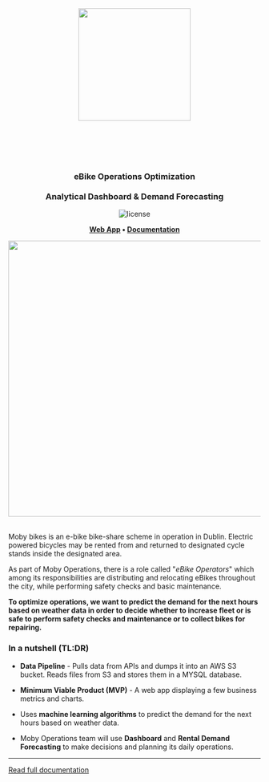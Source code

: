 <h1 align="center" style="padding: 50px">
    <p align="center"> 
        <img src="https://www.mobybikes.com/wp-content/uploads/2020/05/logo-1.png" width="224px"/>
    </p>
</h1>
<h3 align="center"> eBike Operations Optimization <br /><br />
Analytical Dashboard & Demand Forecasting </h3>  
<p align="center"><img src="https://img.shields.io/badge/LICENSE-MIT-blue?style=?style=flat-square&logo=appveyor&logo=none" alt="license" /></p>
<p align="center">
    <strong>
        <a href="https://pessini-moby-bikes-dashboardapp-hhvohw.streamlitapp.com/" target="_blank">Web App</a>
        •
        <!-- <a href="https://whimsical.com/design-docs-moby-bikes-operations-optimization-3RJyNyq2NHe8rPGzGZjrje" target="_blank">Documentation</a> -->
        <a href="https://www.pessini.me/moby-bikes/" target="_blank">Documentation</a>
    </strong>
</p>

<p align="center">
    <img src="https://i.ytimg.com/vi/-s8er6tHD3o/maxresdefault.jpg" width="550">
</p>

<br />
Moby bikes is an e-bike bike-share scheme in operation in Dublin. 
Electric powered bicycles may be rented from and returned to designated cycle stands inside the designated area.

As part of Moby Operations, there is a role called "_eBike Operators_" which among its responsibilities are distributing and relocating 
eBikes throughout the city, while performing safety checks and basic maintenance.

**To optimize operations, we want to predict the demand for the next hours based on weather data in order to decide whether to increase 
fleet or is safe to perform safety checks and maintenance or to collect bikes for repairing.**

### In a nutshell (TL:DR)

- **Data Pipeline** - Pulls data from APIs and dumps it into an AWS S3 bucket. Reads files from S3 and stores them in a MYSQL database.

- **Minimum Viable Product (MVP)** - A web app displaying a few business metrics and charts.

- Uses **machine learning algorithms** to predict the demand for the next hours based on weather data.

- Moby Operations team will use **Dashboard** and **Rental Demand Forecasting** to make decisions and planning its daily operations.

---

[Read full documentation](https://www.pessini.me/moby-bikes/)